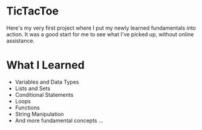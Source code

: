 # TicTacToe
Here's my very first project where I put my newly learned fundamentals into action. It was a good start for me to see what I've picked up, without online assistance.


# What I Learned
- Variables and Data Types
- Lists and Sets
- Conditional Statements
- Loops
- Functions
- String Manipulation
- And more fundamental concepts ...
